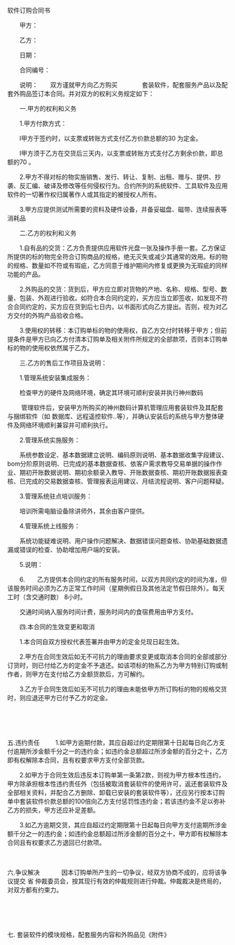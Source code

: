 



软件订购合同书



 

　　甲方：

　　乙方：

　　日期：

　　合同编号：　　

　　说明：　　双方谨就甲方向乙方购买　　　　套装软件，配套服务产品以及配套外购品签订本合同。并对双方的权利义务规定如下：　　

　　一.甲方的权利和义务

　　1.甲方付款方式：

　　l甲方于签约时，以支票或转账方式支付乙方价款总额的30 为定金。

　　l甲方须于乙方在交货后三天内，以支票或转账方式支付乙方剩余价款，即总额的70 。

　　2.甲方不得对标的物实施销售、发行、转让、复制、出租、赠与、提供、抄袭、反汇编、破译及修改等任何侵权行为。合约所列的系统软件、工具软件及应用软件的一切著作权归属著作人或其指定的被授权人所有。

　　3.甲方应提供测试所需要的资料及硬件设备，并备妥磁盘、磁带、连续报表等消耗品　　

　　二.乙方的权利和义务

　　1.自有品的交货：乙方负责提供应用软件光盘一张及操作手册一套。乙方保证所提供的标的物完全符合订购商品的规格，绝无灭失或减少其通常的效用。标的物的规格、数量如不符或有瑕疵，乙方同意于维护期间内修复或更换为无瑕疵的同样功能的产品。

　　2.外购品的交货：货到后，甲方应立即对货物的产地、名称、规格、型号、数量、包装、外观进行验收。如符合本合同约定的，买方应当立即签收，如发现不符合合同约定的，买方应在货到后七日内，以书面形式向乙方提出。否则，视为对乙方交付的外购产品验收合格。

　　3.使用权的转移：本订购单标的物的使用权，自乙方交付时转移于甲方；但前提条件是甲方已向乙方付清本订购单及相关附件所规定的全部款项，否则本订购单标的物的使用权依然属于乙方。　　

　　三.乙方的售后工作项目及说明：

　　1.管理系统安装集成服务：

　　检查甲方的硬件及网络环境，确定其环境可顺利安装并执行神州数码　　　　

　　 管理软件后，安装甲方所购买的神州数码计算机管理应用套装软件及其配套与捆绑软件（如 数据库、远程遥控软件..等），并确认安装后的系统与甲方整体硬件及网络环境顺利兼容并可顺利执行。

　　2.管理系统实施服务：

　　系统参数设定、基本数据建立说明、编码原则说明、基本数据收集字段建议、bom分阶原则说明、已完成的基本数据查核、依客户需求教导交易单据的操作作业、期初开账数据说明、期初余额录入教导、开账数据查核、期初开账数据报表查核、已完成的交易数据查核、管理报表运用建议、月结流程说明、客户问题释疑。

　　3.管理系统驻点培训服务：

　　培训所需电脑设备除讲师外，其余由客户提供。

　　4.管理系统上线服务：

　　系统功能疑难说明、用户操作问题解决、数据错误问题查核、协助基础数据遗漏或错误的检查、协助增加用户端的安装。

　　5.说明：

　　6.　　乙方提供本合同约定的所有服务时间，以双方共同约定的时间为准，但该服务时间必须为乙方正常工作时间（星期例假日及其他法定节假日除外）。每天工时（含交通时数） 8小时。

　　交通时间纳入服务时间计费，服务时间内的食宿费用由甲方支付。　　

　　四.本合同的生效变更和取消

　　1.本合同自双方授权代表签署并由甲方的定金兑现日起生效。

　　2.甲方在合同生效后如无不可抗力的理由要求变更或取消本合同的全部或部分订货时，则已付给乙方的定金不予退还。如该项标的物系乙方为甲方特别订购或制作者，则甲方在支付给乙方全额货款后，方可解约。

　　3.乙方于合同生效后如无不可抗力的理由未能依甲方所订购标的物的规格交货时，则应退还甲方已付予乙方的定金。

　　

　　

五.违约责任
　　
1.如甲方逾期付款，其应自超过约定期限第十日起每日向乙方支付逾期所涉金额千分之一的违约金；如违约金总额超过所涉金额的百分之十，乙方即有权解除本合同，且有权要求甲方支付全部货款。

　　2.如甲方于合同生效后违反本订购单第一条第2款，则视为甲方根本性违约，甲方除承担根本性违约责任外（包括被取消套装软件的使用许可，返还套装软件及全部相关资料，并配合乙方删除、卸载已安装的套装软件等），还应另行按本订购单中套装软件价款总额的100倍向乙方支付惩罚性违约金；若该违约金不足以弥补乙方的损失，甲方还应补足差额。

　　3.如乙方逾期交货，其应自超过约定期限第十日起每日向甲方支付逾期所涉金额千分之一的违约金；如违约金总额超过所涉金额的百分之十，甲方即有权解除本合同且有权要求乙方退回已付款项。

　　

六.争议解决
　　
　因本订购单所产生的一切争议，经双方协商不成的，应将该争议提交 省 仲裁委员会，按其现行有效的仲裁规则进行仲裁。仲裁裁决是终局的，对双方都有约束力。

　　

　　

七. 
套装软件的模块规格，配套服务内容和外购品见《附件》